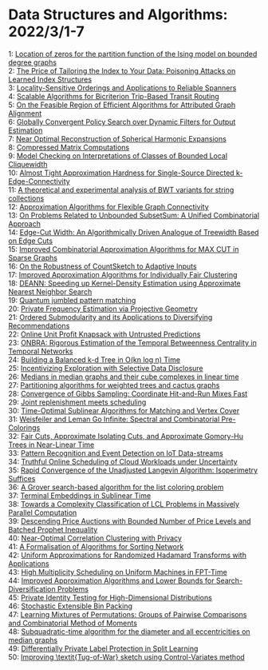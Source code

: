 # Data Structures and Algorithms: 2022/3/1-7  
1: [Location of zeros for the partition function of the Ising model on  bounded degree graphs](https://doi.org/10.48550/arXiv.1810.01699)  
2: [The Price of Tailoring the Index to Your Data: Poisoning Attacks on  Learned Index Structures](https://doi.org/10.48550/arXiv.2008.00297)  
3: [Locality-Sensitive Orderings and Applications to Reliable Spanners](https://doi.org/10.48550/arXiv.2101.07428)  
4: [Scalable Algorithms for Bicriterion Trip-Based Transit Routing](https://doi.org/10.48550/arXiv.2111.06654)  
5: [On the Feasible Region of Efficient Algorithms for Attributed Graph  Alignment](https://doi.org/10.48550/arXiv.2201.10106)  
6: [Globally Convergent Policy Search over Dynamic Filters for Output  Estimation](https://doi.org/10.48550/arXiv.2202.11659)  
7: [Near Optimal Reconstruction of Spherical Harmonic Expansions](https://doi.org/10.48550/arXiv.2202.12995)  
8: [Compressed Matrix Computations](https://doi.org/10.48550/arXiv.2202.13007)  
9: [Model Checking on Interpretations of Classes of Bounded Local  Cliquewidth](https://doi.org/10.48550/arXiv.2202.13014)  
10: [Almost Tight Approximation Hardness for Single-Source Directed  k-Edge-Connectivity](https://doi.org/10.48550/arXiv.2202.13088)  
11: [A theoretical and experimental analysis of BWT variants for string  collections](https://doi.org/10.48550/arXiv.2202.13235)  
12: [Approximation Algorithms for Flexible Graph Connectivity](https://doi.org/10.48550/arXiv.2202.13298)  
13: [On Problems Related to Unbounded SubsetSum: A Unified Combinatorial  Approach](https://doi.org/10.48550/arXiv.2202.13484)  
14: [Edge-Cut Width: An Algorithmically Driven Analogue of Treewidth Based on  Edge Cuts](https://doi.org/10.48550/arXiv.2202.13661)  
15: [Improved Combinatorial Approximation Algorithms for MAX CUT in Sparse  Graphs](https://doi.org/10.48550/arXiv.2202.13727)  
16: [On the Robustness of CountSketch to Adaptive Inputs](https://doi.org/10.48550/arXiv.2202.13736)  
17: [Improved Approximation Algorithms for Individually Fair Clustering](https://doi.org/10.48550/arXiv.2106.14043)  
18: [DEANN: Speeding up Kernel-Density Estimation using Approximate Nearest  Neighbor Search](https://doi.org/10.48550/arXiv.2107.02736)  
19: [Quantum jumbled pattern matching](https://doi.org/10.48550/arXiv.2203.00164)  
20: [Private Frequency Estimation via Projective Geometry](https://doi.org/10.48550/arXiv.2203.00194)  
21: [Ordered Submodularity and its Applications to Diversifying  Recommendations](https://doi.org/10.48550/arXiv.2203.00233)  
22: [Online Unit Profit Knapsack with Untrusted Predictions](https://doi.org/10.48550/arXiv.2203.00285)  
23: [ONBRA: Rigorous Estimation of the Temporal Betweenness Centrality in  Temporal Networks](https://doi.org/10.48550/arXiv.2203.00653)  
24: [Building a Balanced k-d Tree in O(kn log n) Time](https://doi.org/10.48550/arXiv.1410.5420)  
25: [Incentivizing Exploration with Selective Data Disclosure](https://doi.org/10.48550/arXiv.1811.06026)  
26: [Medians in median graphs and their cube complexes in linear time](https://doi.org/10.48550/arXiv.1907.10398)  
27: [Partitioning algorithms for weighted trees and cactus graphs](https://doi.org/10.48550/arXiv.2001.00204)  
28: [Convergence of Gibbs Sampling: Coordinate Hit-and-Run Mixes Fast](https://doi.org/10.48550/arXiv.2009.11338)  
29: [Joint replenishment meets scheduling](https://doi.org/10.48550/arXiv.2104.09178)  
30: [Time-Optimal Sublinear Algorithms for Matching and Vertex Cover](https://doi.org/10.48550/arXiv.2106.02942)  
31: [Weisfeiler and Leman Go Infinite: Spectral and Combinatorial  Pre-Colorings](https://doi.org/10.48550/arXiv.2201.13410)  
32: [Fair Cuts, Approximate Isolating Cuts, and Approximate Gomory-Hu Trees  in Near-Linear Time](https://doi.org/10.48550/arXiv.2203.00751)  
33: [Pattern Recognition and Event Detection on IoT Data-streams](https://doi.org/10.48550/arXiv.2203.01114)  
34: [Truthful Online Scheduling of Cloud Workloads under Uncertainty](https://doi.org/10.48550/arXiv.2203.01213)  
35: [Rapid Convergence of the Unadjusted Langevin Algorithm: Isoperimetry  Suffices](https://doi.org/10.48550/arXiv.1903.08568)  
36: [A Grover search-based algorithm for the list coloring problem](https://doi.org/10.48550/arXiv.2108.09061)  
37: [Terminal Embeddings in Sublinear Time](https://doi.org/10.48550/arXiv.2110.08691)  
38: [Towards a Complexity Classification of LCL Problems in Massively  Parallel Computation](https://doi.org/10.48550/arXiv.2112.09479)  
39: [Descending Price Auctions with Bounded Number of Price Levels and  Batched Prophet Inequality](https://doi.org/10.48550/arXiv.2203.01384)  
40: [Near-Optimal Correlation Clustering with Privacy](https://doi.org/10.48550/arXiv.2203.01440)  
41: [A Formalisation of Algorithms for Sorting Network](https://doi.org/10.48550/arXiv.2203.01579)  
42: [Uniform Approximations for Randomized Hadamard Transforms with  Applications](https://doi.org/10.48550/arXiv.2203.01599)  
43: [High Multiplicity Scheduling on Uniform Machines in FPT-Time](https://doi.org/10.48550/arXiv.2203.01741)  
44: [Improved Approximation Algorithms and Lower Bounds for  Search-Diversification Problems](https://doi.org/10.48550/arXiv.2203.01857)  
45: [Private Identity Testing for High-Dimensional Distributions](https://doi.org/10.48550/arXiv.1905.11947)  
46: [Stochastic Extensible Bin Packing](https://doi.org/10.48550/arXiv.2002.00060)  
47: [Learning Mixtures of Permutations: Groups of Pairwise Comparisons and  Combinatorial Method of Moments](https://doi.org/10.48550/arXiv.2009.06784)  
48: [Subquadratic-time algorithm for the diameter and all eccentricities on  median graphs](https://doi.org/10.48550/arXiv.2110.02709)  
49: [Differentially Private Label Protection in Split Learning](https://doi.org/10.48550/arXiv.2203.02073)  
50: [Improving \textit{Tug-of-War} sketch using Control-Variates method](https://doi.org/10.48550/arXiv.2203.02432)  
